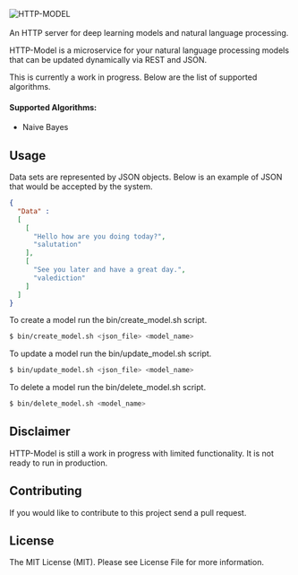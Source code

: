 ![HTTP-MODEL](https://github.com/lukebrains/http-model/blob/master/logo/http_model.png "HTTP-Model")
<br/><br/>
An HTTP server for deep learning models and natural language processing.

HTTP-Model is a microservice for your natural language processing models 
that can be updated dynamically via REST and JSON.

This is currently a work in progress. Below are the list of supported algorithms.

#### Supported Algorithms:
+ Naive Bayes

## Usage

Data sets are represented by JSON objects. Below is an example of JSON that would be accepted by the system.
```json
{
  "Data" : 
  [
    [
      "Hello how are you doing today?",
      "salutation"
    ],
    [
      "See you later and have a great day.",
      "valediction"
    ]
  ]
}
```

To create a model run the bin/create_model.sh script.
```bash
$ bin/create_model.sh <json_file> <model_name>
```

To update a model run the bin/update_model.sh script.
```bash
$ bin/update_model.sh <json_file> <model_name>
```

To delete a model run the bin/delete_model.sh script.
```bash
$ bin/delete_model.sh <model_name>
```

## Disclaimer
HTTP-Model is still a work in progress with limited functionality. It is not ready to run in production.

## Contributing
If you would like to contribute to this project send a pull request.

## License

The MIT License (MIT). Please see License File for more information.

